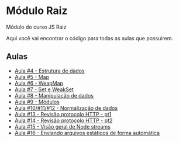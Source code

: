 # Módulo Raiz
Módulo do curso JS Raiz

Aqui você vai encontrar o código para todas as aulas que possuirem.

## Aulas
- [Aula #4 - Estrutura de dados](https://github.com/jsraiz/modulo-raiz-scripts-avulsos/blob/main/04-aula-estrutura-de-dados.js)
- [Aula #5 - Map](https://github.com/jsraiz/modulo-raiz-scripts-avulsos/blob/main/05-map.js)
- [Aula #6 - WeapMap](https://github.com/jsraiz/modulo-raiz-scripts-avulsos/blob/main/06-weakmap.js)
- [Aula #7 - Set e WeakSet](https://github.com/jsraiz/modulo-raiz-scripts-avulsos/blob/main/07-set-weakset.js)
- [Aula #8 - Manipulação de dados](https://github.com/jsraiz/modulo-raiz-scripts-avulsos/blob/main/08-manipulacao.js)
- [Aula #9 - Módulos](https://github.com/jsraiz/modulo-raiz-aula-modulos)
- [Aula #10/#11/#12 - Normalização de dados](https://github.com/jsraiz/modulo-raiz-projeto/tree/1.0.0)
- [Aula #13 - Revisão protocolo HTTP - pt1](https://github.com/jsraiz/modulo-raiz-projeto/tree/1.1.0)
- [Aula #14 - Revisão protocolo HTTP - pt2](https://github.com/jsraiz/modulo-raiz-projeto/tree/1.1.1)
- [Aula #15 - Visão geral de Node streams](https://github.com/jsraiz/modulo-raiz-streams)
- [Aula #16 - Enviando arquivos estáticos de forma automática](https://github.com/jsraiz/modulo-raiz-projeto/tree/1.1.2)